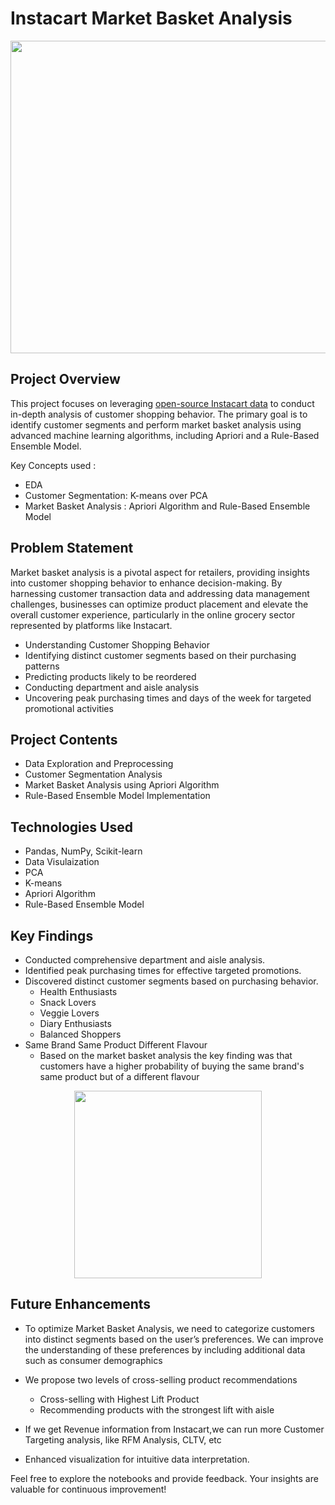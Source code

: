 # Instacart Market Basket Analysis

<img src="https://github.com/anubhavnehru/Instacart-Market-Basket-Analysis/assets/32483022/dadb46fd-6fdf-4a9e-875a-a255b2829a2c" width="800" height="500">

## Project Overview

This project focuses on leveraging [open-source Instacart data](https://www.kaggle.com/c/instacart-market-basket-analysis) to conduct in-depth analysis of customer shopping behavior. The primary goal is to identify customer segments and perform market basket analysis using advanced machine learning algorithms, including Apriori and a Rule-Based Ensemble Model.


Key Concepts used :
- EDA
- Customer Segmentation: K-means over PCA
- Market Basket Analysis : Apriori Algorithm and Rule-Based Ensemble Model

## Problem Statement

Market basket analysis is a pivotal aspect for retailers, providing insights into customer shopping behavior to enhance decision-making. By harnessing customer transaction data and addressing data management challenges, businesses can optimize product placement and elevate the overall customer experience, particularly in the online grocery sector represented by platforms like Instacart.

- Understanding Customer Shopping Behavior
- Identifying distinct customer segments based on their purchasing patterns
- Predicting products likely to be reordered
- Conducting department and aisle analysis
- Uncovering peak purchasing times and days of the week for targeted promotional activities

## Project Contents

- Data Exploration and Preprocessing
- Customer Segmentation Analysis
- Market Basket Analysis using Apriori Algorithm
- Rule-Based Ensemble Model Implementation

## Technologies Used

- Pandas, NumPy, Scikit-learn
- Data Visulaization
- PCA
- K-means
- Apriori Algorithm
- Rule-Based Ensemble Model


## Key Findings

- Conducted comprehensive department and aisle analysis.
- Identified peak purchasing times for effective targeted promotions.
- Discovered distinct customer segments based on purchasing behavior.
  - Health Enthusiasts
  - Snack Lovers
  - Veggie Lovers
  - Diary Enthusiasts
  - Balanced Shoppers   
- Same Brand Same Product Different Flavour
   - Based on the market basket analysis the key finding was that customers have a higher probability of buying the same brand's same product but of a different flavour

<p align="center">
<img src="https://github.com/anubhavnehru/Instacart-Market-Basket-Analysis/assets/32483022/19586a75-f077-447e-a420-66f1ddb7b0f9" width="300" height="300">
</p>

## Future Enhancements

- To optimize Market Basket Analysis, we need to categorize customers into distinct segments based on the user’s preferences. We can improve the understanding of these preferences by including additional data such as consumer demographics
- We propose two levels of cross-selling product recommendations
  - Cross-selling with Highest Lift Product
  - Recommending products with the strongest lift with aisle
- If we get Revenue information from Instacart,we can run more Customer Targeting analysis, like RFM Analysis, CLTV, etc

- Enhanced visualization for intuitive data interpretation.

Feel free to explore the notebooks and provide feedback. Your insights are valuable for continuous improvement!
